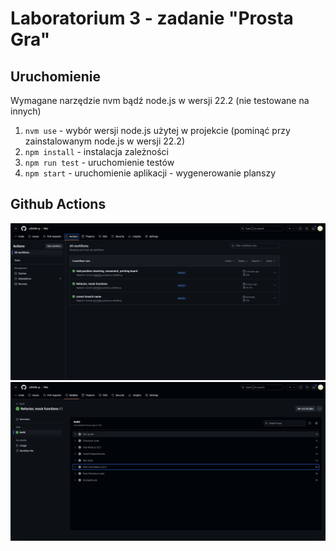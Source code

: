 # Laboratorium 3 - zadanie "Prosta Gra"

## Uruchomienie

Wymagane narzędzie nvm bądź node.js w wersji 22.2 (nie testowane na innych)

1. ```nvm use``` - wybór wersji node.js użytej w projekcie (pominąć przy zainstalowanym node.js w wersji 22.2)
2. ```npm install``` - instalacja zależności
3. ```npm run test``` - uruchomienie testów
4. ```npm start``` - uruchomienie aplikacji - wygenerowanie planszy

## Github Actions
![lista](./media/actions_1.png)
![build](./media/actions_2.png)
